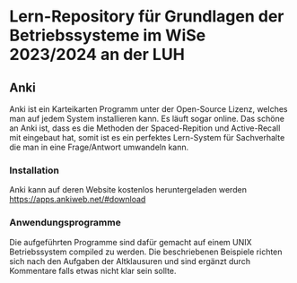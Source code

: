 # Lern-Repository für Grundlagen der Betriebssysteme im WiSe 2023/2024 an der LUH

## Anki

Anki ist ein Karteikarten Programm unter der Open-Source Lizenz, welches man auf jedem System installieren kann. Es läuft sogar online. Das schöne an Anki ist, dass es die Methoden der Spaced-Repition und Active-Recall mit eingebaut hat, somit ist es ein perfektes Lern-System für Sachverhalte die man in eine Frage/Antwort umwandeln kann.

### Installation

Anki kann auf deren Website kostenlos heruntergeladen werden
<https://apps.ankiweb.net/#download>

### Anwendungsprogramme
Die aufgeführten Programme sind dafür gemacht auf einem UNIX Betriebssystem compiled zu werden. Die beschriebenen Beispiele richten sich nach den Aufgaben der Altklausuren und sind ergänzt durch
Kommentare falls etwas nicht klar sein sollte.